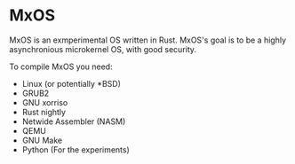 # MxOS
MxOS is an exmperimental OS written in Rust.
MxOS's goal is to be a highly asynchronious microkernel OS, with good security.

To compile MxOS you need:
  - Linux (or potentially *BSD)
  - GRUB2
  - GNU xorriso
  - Rust nightly
  - Netwide Assembler (NASM)
  - QEMU
  - GNU Make
  - Python (For the experiments)
